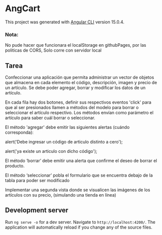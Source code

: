 # AngCart

This project was generated with [Angular CLI](https://github.com/angular/angular-cli) version 15.0.4.

### Nota:
No pude hacer que funcionara el localStorage en githubPages, por las politicas de CORS, 
Solo corre con servidor local


## Tarea
Confeccionar una aplicación que permita administrar un vector de objetos que almacena en cada elemento el código, descripción, imagen y precio de un artículo. Se debe poder agregar, borrar y modificar los datos de un artículo.

En cada fila hay dos botones, definir  sus respectivos eventos 'click' para que al ser presionados llamen a métodos del modelo para borrar o seleccionar el artículo respectivo. Los métodos envían como parámetro el artículo para saber cuál borrar o seleccionar.

El método 'agregar' debe emitir las siguientes alertas (cuándo corresponda):

alert('Debe ingresar un código de articulo distinto a cero');

alert('ya existe un articulo con dicho código');

El método ‘borrar’ debe emitir una alerta que confirme el deseo de borrar el producto.

El método ‘seleccionar’ pobla el formulario que se encuentra debajo de la tabla para poder ser modificado

 

Implementar una segunda vista donde se visualicen las imágenes de los artículos con su precio, (simulando una tienda en línea)




## Development server

Run `ng serve -o` for a dev server. Navigate to `http://localhost:4200/`. The application will automatically reload if you change any of the source files.
